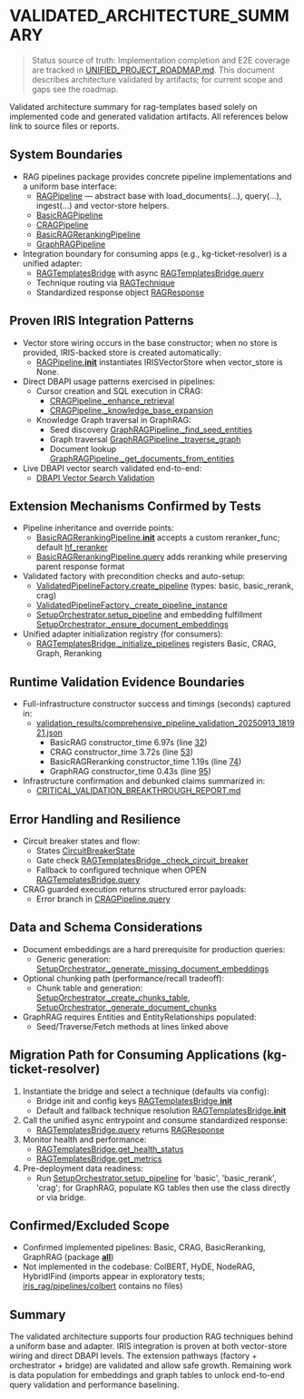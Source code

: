 # VALIDATED_ARCHITECTURE_SUMMARY

> Status source of truth: Implementation completion and E2E coverage are tracked in [UNIFIED_PROJECT_ROADMAP.md](UNIFIED_PROJECT_ROADMAP.md). This document describes architecture validated by artifacts; for current scope and gaps see the roadmap.

Validated architecture summary for rag-templates based solely on implemented code and generated validation artifacts. All references below link to source files or reports.

## System Boundaries

- RAG pipelines package provides concrete pipeline implementations and a uniform base interface:
  - [RAGPipeline](iris_rag/core/base.py:12) — abstract base with load_documents(...), query(...), ingest(...) and vector-store helpers.
  - [BasicRAGPipeline](iris_rag/pipelines/basic.py:20)
  - [CRAGPipeline](iris_rag/pipelines/crag.py:24)
  - [BasicRAGRerankingPipeline](iris_rag/pipelines/basic_rerank.py:40)
  - [GraphRAGPipeline](iris_rag/pipelines/graphrag.py:17)
- Integration boundary for consuming apps (e.g., kg-ticket-resolver) is a unified adapter:
  - [RAGTemplatesBridge](adapters/rag_templates_bridge.py:86) with async [RAGTemplatesBridge.query](adapters/rag_templates_bridge.py:203)
  - Technique routing via [RAGTechnique](adapters/rag_templates_bridge.py:36)
  - Standardized response object [RAGResponse](adapters/rag_templates_bridge.py:51)

## Proven IRIS Integration Patterns

- Vector store wiring occurs in the base constructor; when no store is provided, IRIS-backed store is created automatically:
  - [RAGPipeline.__init__](iris_rag/core/base.py:21) instantiates IRISVectorStore when vector_store is None.
- Direct DBAPI usage patterns exercised in pipelines:
  - Cursor creation and SQL execution in CRAG:
    - [CRAGPipeline._enhance_retrieval](iris_rag/pipelines/crag.py:320)
    - [CRAGPipeline._knowledge_base_expansion](iris_rag/pipelines/crag.py:396)
  - Knowledge Graph traversal in GraphRAG:
    - Seed discovery [GraphRAGPipeline._find_seed_entities](iris_rag/pipelines/graphrag.py:173)
    - Graph traversal [GraphRAGPipeline._traverse_graph](iris_rag/pipelines/graphrag.py:211)
    - Document lookup [GraphRAGPipeline._get_documents_from_entities](iris_rag/pipelines/graphrag.py:260)
- Live DBAPI vector search validated end-to-end:
  - [DBAPI Vector Search Validation](outputs/test_results/dbapi_vector_search_validation_20250605_063757.md)

## Extension Mechanisms Confirmed by Tests

- Pipeline inheritance and override points:
  - [BasicRAGRerankingPipeline.__init__](iris_rag/pipelines/basic_rerank.py:59) accepts a custom reranker_func; default [hf_reranker](iris_rag/pipelines/basic_rerank.py:16)
  - [BasicRAGRerankingPipeline.query](iris_rag/pipelines/basic_rerank.py:93) adds reranking while preserving parent response format
- Validated factory with precondition checks and auto-setup:
  - [ValidatedPipelineFactory.create_pipeline](iris_rag/validation/factory.py:56) (types: basic, basic_rerank, crag)
  - [ValidatedPipelineFactory._create_pipeline_instance](iris_rag/validation/factory.py:111)
  - [SetupOrchestrator.setup_pipeline](iris_rag/validation/orchestrator.py:72) and embedding fulfillment [SetupOrchestrator._ensure_document_embeddings](iris_rag/validation/orchestrator.py:235)
- Unified adapter initialization registry (for consumers):
  - [RAGTemplatesBridge._initialize_pipelines](adapters/rag_templates_bridge.py:134) registers Basic, CRAG, Graph, Reranking

## Runtime Validation Evidence Boundaries

- Full-infrastructure constructor success and timings (seconds) captured in:
  - [validation_results/comprehensive_pipeline_validation_20250913_181921.json](validation_results/comprehensive_pipeline_validation_20250913_181921.json)
    - BasicRAG constructor_time 6.97s (line [32](validation_results/comprehensive_pipeline_validation_20250913_181921.json:32))
    - CRAG constructor_time 3.72s (line [53](validation_results/comprehensive_pipeline_validation_20250913_181921.json:53))
    - BasicRAGReranking constructor_time 1.19s (line [74](validation_results/comprehensive_pipeline_validation_20250913_181921.json:74))
    - GraphRAG constructor_time 0.43s (line [95](validation_results/comprehensive_pipeline_validation_20250913_181921.json:95))
- Infrastructure confirmation and debunked claims summarized in:
  - [CRITICAL_VALIDATION_BREAKTHROUGH_REPORT.md](CRITICAL_VALIDATION_BREAKTHROUGH_REPORT.md)

## Error Handling and Resilience

- Circuit breaker states and flow:
  - States [CircuitBreakerState](adapters/rag_templates_bridge.py:44)
  - Gate check [RAGTemplatesBridge._check_circuit_breaker](adapters/rag_templates_bridge.py:164)
  - Fallback to configured technique when OPEN [RAGTemplatesBridge.query](adapters/rag_templates_bridge.py:251)
- CRAG guarded execution returns structured error payloads:
  - Error branch in [CRAGPipeline.query](iris_rag/pipelines/crag.py:217)

## Data and Schema Considerations

- Document embeddings are a hard prerequisite for production queries:
  - Generic generation: [SetupOrchestrator._generate_missing_document_embeddings](iris_rag/validation/orchestrator.py:268)
- Optional chunking path (performance/recall tradeoff):
  - Chunk table and generation: [SetupOrchestrator._create_chunks_table](iris_rag/validation/orchestrator.py:775), [SetupOrchestrator._generate_document_chunks](iris_rag/validation/orchestrator.py:815)
- GraphRAG requires Entities and EntityRelationships populated:
  - Seed/Traverse/Fetch methods at lines linked above

## Migration Path for Consuming Applications (kg-ticket-resolver)

1) Instantiate the bridge and select a technique (defaults via config):
   - Bridge init and config keys [RAGTemplatesBridge.__init__](adapters/rag_templates_bridge.py:98)
   - Default and fallback technique resolution [RAGTemplatesBridge.__init__](adapters/rag_templates_bridge.py:110)
2) Call the unified async entrypoint and consume standardized response:
   - [RAGTemplatesBridge.query](adapters/rag_templates_bridge.py:203) returns [RAGResponse](adapters/rag_templates_bridge.py:52)
3) Monitor health and performance:
   - [RAGTemplatesBridge.get_health_status](adapters/rag_templates_bridge.py:332)
   - [RAGTemplatesBridge.get_metrics](adapters/rag_templates_bridge.py:323)
4) Pre-deployment data readiness:
   - Run [SetupOrchestrator.setup_pipeline](iris_rag/validation/orchestrator.py:72) for 'basic', 'basic_rerank', 'crag'; for GraphRAG, populate KG tables then use the class directly or via bridge.

## Confirmed/Excluded Scope

- Confirmed implemented pipelines: Basic, CRAG, BasicReranking, GraphRAG (package [__all__](iris_rag/pipelines/__init__.py))
- Not implemented in the codebase: ColBERT, HyDE, NodeRAG, HybridIFind (imports appear in exploratory tests; [iris_rag/pipelines/colbert](iris_rag/pipelines/colbert) contains no files)

## Summary

The validated architecture supports four production RAG techniques behind a uniform base and adapter. IRIS integration is proven at both vector-store wiring and direct DBAPI levels. The extension pathways (factory + orchestrator + bridge) are validated and allow safe growth. Remaining work is data population for embeddings and graph tables to unlock end-to-end query validation and performance baselining.